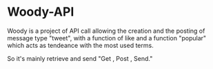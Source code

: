 # Woody-API

Woody is a project of API call allowing the creation and the posting of message type "tweet", 
with a function of like and a function "popular" which acts as tendeance with the most used terms.

So it's mainly retrieve and send "Get , Post , Send."
